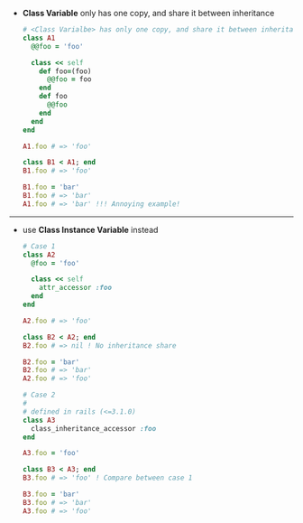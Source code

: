 * **Class Variable** only has one copy, and share it between inheritance

    ```ruby
    # <Class Varialbe> has only one copy, and share it between inheritance.
    class A1
      @@foo = 'foo'

      class << self
        def foo=(foo)
          @@foo = foo
        end
        def foo
          @@foo
        end
      end
    end

    A1.foo # => 'foo'

    class B1 < A1; end
    B1.foo # => 'foo'

    B1.foo = 'bar'
    B1.foo # => 'bar'
    A1.foo # => 'bar' !!! Annoying example!
    ```

- - -

* use **Class Instance Variable** instead

    ```ruby
    # Case 1
    class A2
      @foo = 'foo'

      class << self
        attr_accessor :foo
      end
    end

    A2.foo # => 'foo'

    class B2 < A2; end
    B2.foo # => nil ! No inheritance share

    B2.foo = 'bar'
    B2.foo # => 'bar'
    A2.foo # => 'foo'

    # Case 2
    #
    # defined in rails (<=3.1.0)
    class A3
      class_inheritance_accessor :foo
    end

    A3.foo = 'foo'

    class B3 < A3; end
    B3.foo # => 'foo' ! Compare between case 1

    B3.foo = 'bar'
    B3.foo # => 'bar'
    A3.foo # => 'foo'
    ```
